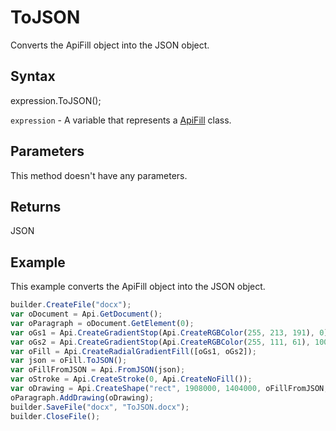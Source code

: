 # ToJSON

Converts the ApiFill object into the JSON object.

## Syntax

expression.ToJSON();

`expression` - A variable that represents a [ApiFill](../ApiFill.md) class.

## Parameters

This method doesn't have any parameters.

## Returns

JSON

## Example

This example converts the ApiFill object into the JSON object.

```javascript
builder.CreateFile("docx");
var oDocument = Api.GetDocument();
var oParagraph = oDocument.GetElement(0);
var oGs1 = Api.CreateGradientStop(Api.CreateRGBColor(255, 213, 191), 0);
var oGs2 = Api.CreateGradientStop(Api.CreateRGBColor(255, 111, 61), 100000);
var oFill = Api.CreateRadialGradientFill([oGs1, oGs2]);
var json = oFill.ToJSON();
var oFillFromJSON = Api.FromJSON(json);
var oStroke = Api.CreateStroke(0, Api.CreateNoFill());
var oDrawing = Api.CreateShape("rect", 1908000, 1404000, oFillFromJSON, oStroke);
oParagraph.AddDrawing(oDrawing);
builder.SaveFile("docx", "ToJSON.docx");
builder.CloseFile();
```